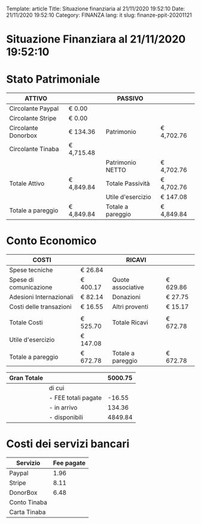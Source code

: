 Template: article
Title: Situazione finanziaria al 21/11/2020 19:52:10
Date: 21/11/2020 19:52:10
Category: FINANZA
lang: it
slug: finanze-ppit-20201121

# Situazione Finanziara al 21/11/2020 19:52:10

# Stato Patrimoniale

|ATTIVO||PASSIVO||
|-|-|-|-|
|Circolante Paypal|€ 0.00|||
|Circolante Stripe|€ 0.00|||
|Circolante Donorbox|€ 134.36|Patrimonio|€ 4,702.76|
|Circolante Tinaba|€ 4,715.48|||
|||Patrimonio NETTO|€ 4,702.76|
|Totale Attivo|€ 4,849.84|Totale Passività|€ 4,702.76|
|||Utile d'esercizio|€ 147.08|
|Totale a pareggio|€ 4,849.84|Totale a pareggio|€ 4,849.84

# Conto Economico

|COSTI||RICAVI||
|-|-|-|-|
|Spese tecniche|€ 26.84|||
|Spese di comunicazione|€ 400.17|Quote associative|€ 629.86|
|Adesioni Internazionali|€ 82.14|Donazioni|€ 27.75|
|Costi delle transazioni|€ 16.55|Altri proventi|€ 15.17|
|||||
|Totale Costi|€ 525.70|Totale Ricavi|€ 672.78|
|Utile d'esercizio|€ 147.08|||
|Totale a pareggio|€ 672.78|Totale a pareggio|€ 672.78

|Gran Totale||5000.75|
|-|-|-|
|| di cui  ||
|| - FEE totali pagate | -16.55 |
|| - in arrivo   | 134.36 |
|| - disponibili | 4849.84 |

# Costi dei servizi bancari

| Servizio | Fee pagate | 
| - | - |
| Paypal |  1.96 |
| Stripe |  8.11 |
| DonorBox |  6.48|
| Conto Tinaba | |
| Carta Tinaba | |

